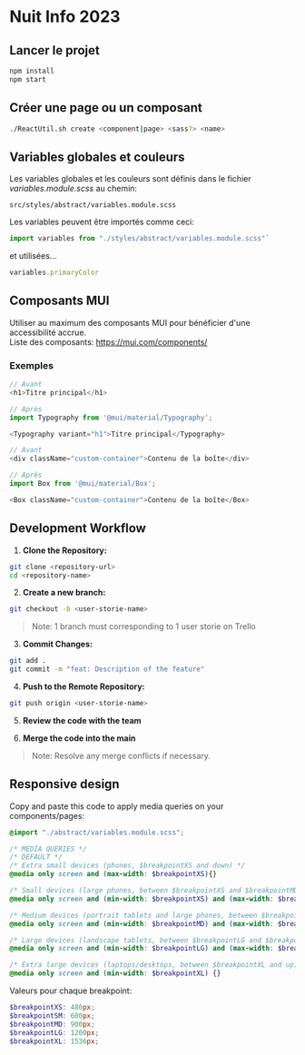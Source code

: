 # Nuit Info 2023

## Lancer le projet

```sh
npm install
npm start
```

## Créer une page ou un composant

```sh
./ReactUtil.sh create <component|page> <sass?> <name>
```

## Variables globales et couleurs
Les variables globales et les couleurs sont définis dans le fichier *variables.module.scss* au chemin: 
```
src/styles/abstract/variables.module.scss
```

Les variables peuvent être importés comme ceci:
```ts
import variables from "./styles/abstract/variables.module.scss"`
```
et utilisées... 
```ts
variables.primaryColor
```

## Composants MUI
Utiliser au maximum des composants MUI pour bénéficier d'une accessibilité accrue.   
Liste des composants: https://mui.com/components/

### Exemples

```ts
// Avant
<h1>Titre principal</h1>

// Après
import Typography from '@mui/material/Typography';

<Typography variant="h1">Titre principal</Typography>
```

```ts
// Avant
<div className="custom-container">Contenu de la boîte</div>

// Après
import Box from '@mui/material/Box';

<Box className="custom-container">Contenu de la boîte</Box>
```

## Development Workflow

1. **Clone the Repository:**

```sh
git clone <repository-url>
cd <repository-name>
```

2. **Create a new branch:**

```sh
git checkout -b <user-storie-name>
```
> Note: 1 branch must corresponding to 1 user storie on Trello

3. **Commit Changes:**

```sh
git add .
git commit -m "feat: Description of the feature"
```

4. **Push to the Remote Repository:**

```sh
git push origin <user-storie-name>
```

5. **Review the code with the team**

6. **Merge the code into the main**
> Note: Resolve any merge conflicts if necessary.

## Responsive design

Copy and paste this code to apply media queries on your components/pages:

```scss
@import "./abstract/variables.module.scss";

/* MEDIA QUERIES */
/* DEFAULT */
/* Extra small devices (phones, $breakpointXS and down) */
@media only screen and (max-width: $breakpointXS){}

/* Small devices (large phones, between $breakpointXS and $breakpointMD) */
@media only screen and (min-width: $breakpointXS) and (max-width: $breakpointMD) {}

/* Medium devices (portrait tablets and large phones, between $breakpointMD and $breakpointLG) */
@media only screen and (min-width: $breakpointMD) and (max-width: $breakpointLG) {}

/* Large devices (landscape tablets, between $breakpointLG and $breakpointXL) */
@media only screen and (min-width: $breakpointLG) and (max-width: $breakpointXL) {}

/* Extra large devices (laptops/desktops, between $breakpointXL and up) */
@media only screen and (min-width: $breakpointXL) {}
```

Valeurs pour chaque breakpoint:

```scss
$breakpointXS: 480px;
$breakpointSM: 600px;
$breakpointMD: 900px;
$breakpointLG: 1200px;
$breakpointXL: 1536px;
```